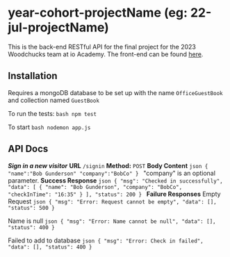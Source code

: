 # year-cohort-projectName (eg: 22-jul-projectName)
This is the back-end RESTful API for the final project for the 2023 Woodchucks team at io Academy. 
The front-end can be found [here](https://github.com/iO-Academy/23-jan-signin-fe).

## Installation

Requires a mongoDB database to be set up with the name `OfficeGuestBook` and collection named `GuestBook`

To run the tests:
``bash
npm test
``

To start
``bash
nodemon app.js
``

## API Docs

***Sign in a new visitor***
**URL**
`/signin`
**Method:**
`POST`
**Body Content**
``json
{
    "name":"Bob Gunderson"
    "company":"BobCo"
}
``
"company" is an optional parameter.
**Success Response**
``json
{
    "msg": "Checked in successfully",
    "data": [
        {
            "name": "Bob Gunderson",
            "company": "BobCo",
            "checkInTime": "16:35"
        }
    ],
    "status": 200
}
``
**Failure Responses**
Empty Request
``json
{
    "msg": "Error: Request cannot be empty",
    "data": [],
    "status": 500
}
``

Name is null
``json
{
    "msg": "Error: Name cannot be null",
    "data": [],
    "status": 400
}
``

Failed to add to database
``json
{
    "msg": "Error: Check in failed",
    "data": [],
    "status": 400
}
``